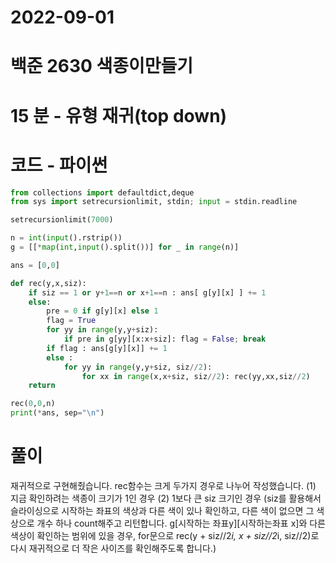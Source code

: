 # 2022-09-01

# 백준 2630 색종이만들기

# 15 분 - 유형 재귀(top down)

# 코드 - 파이썬

```python
from collections import defaultdict,deque
from sys import setrecursionlimit, stdin; input = stdin.readline

setrecursionlimit(7000)

n = int(input().rstrip())
g = [[*map(int,input().split())] for _ in range(n)]

ans = [0,0]

def rec(y,x,siz):
    if siz == 1 or y+1==n or x+1==n : ans[ g[y][x] ] += 1
    else:
        pre = 0 if g[y][x] else 1
        flag = True
        for yy in range(y,y+siz):
            if pre in g[yy][x:x+siz]: flag = False; break
        if flag : ans[g[y][x]] += 1
        else :
            for yy in range(y,y+siz, siz//2):
                for xx in range(x,x+siz, siz//2): rec(yy,xx,siz//2)
    return

rec(0,0,n)
print(*ans, sep="\n")
```

# 풀이

재귀적으로 구현해줬습니다.
rec함수는 크게 두가지 경우로 나누어 작성했습니다.
(1) 지금 확인하려는 색종이 크기가 1인 경우
(2) 1보다 큰 siz 크기인 경우
(siz를 활용해서 슬라이싱으로 시작하는 좌표의 색상과 다른 색이 있나 확인하고, 다른 색이 없으면 그 색상으로 개수 하나 count해주고 리턴합니다. g[시작하는 좌표y][시작하는좌표 x]와 다른 색상이 확인하는 범위에 있을 경우, for문으로 rec(y + siz//2*i, x + siz//2*i, siz//2)로 다시 재귀적으로 더 작은 사이즈를 확인해주도록 합니다.)

